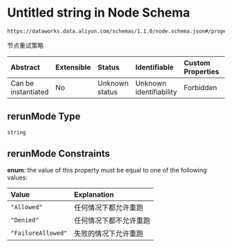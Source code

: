 # Untitled string in Node Schema

```txt
https://dataworks.data.aliyun.com/schemas/1.1.0/node.schema.json#/properties/rerunMode
```

节点重试策略

| Abstract            | Extensible | Status         | Identifiable            | Custom Properties | Additional Properties | Access Restrictions | Defined In                                                              |
| :------------------ | :--------- | :------------- | :---------------------- | :---------------- | :-------------------- | :------------------ | :---------------------------------------------------------------------- |
| Can be instantiated | No         | Unknown status | Unknown identifiability | Forbidden         | Allowed               | none                | [node.schema.json\*](../../out/node.schema.json "open original schema") |

## rerunMode Type

`string`

## rerunMode Constraints

**enum**: the value of this property must be equal to one of the following values:

| Value              | Explanation |
| :----------------- | :---------- |
| `"Allowed"`        | 任何情况下都允许重跑  |
| `"Denied"`         | 任何情况下都不允许重跑 |
| `"FailureAllowed"` | 失败的情况下允许重跑  |
